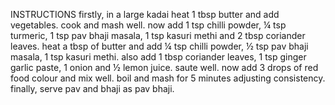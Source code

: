 INSTRUCTIONS
firstly, in a large kadai heat 1 tbsp butter and add vegetables. cook and mash well.
now add 1 tsp chilli powder, ¼ tsp turmeric, 1 tsp pav bhaji masala, 1 tsp kasuri methi and 2 tbsp coriander leaves.
heat a tbsp of butter and add ¼ tsp chilli powder, ½ tsp pav bhaji masala, 1 tsp kasuri methi.
also add 1 tbsp coriander leaves, 1 tsp ginger garlic paste, 1 onion and ½ lemon juice. saute well.
now add 3 drops of red food colour and mix well.
boil and mash for 5 minutes adjusting consistency.
finally, serve pav and bhaji as pav bhaji.